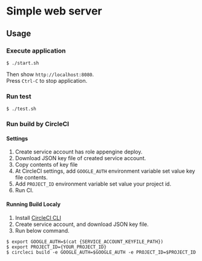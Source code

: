 # Simple web server
## Usage
### Execute application
```console
$ ./start.sh
```

Then show `http://localhost:8080`.  
Press `Ctrl-C` to stop application.


### Run test
```console
$ ./test.sh
```


### Run build by CircleCI
#### Settings
1. Create service account has role appengine deploy.
2. Download JSON key file of created service account.
3. Copy contents of key file
4. At CircleCI settings, add `GOOGLE_AUTH` environment variable set value key file contents.
5. Add `PROJECT_ID` environment variable set value your project id.
6. Run CI.

#### Running Build Localy
1. Install [CircleCI CLI](https://circleci.com/docs/2.0/local-jobs/)
2. Create service account, and download JSON key file.
3. Run below command.  
  ```console
  $ export GOOGLE_AUTH=$(cat {SERVICE_ACCOUNT_KEYFILE_PATH})
  $ export PROJECT_ID={YOUR_PROJECT_ID}
  $ circleci build -e GOOGLE_AUTH=$GOOGLE_AUTH -e PROJECT_ID=$PROJECT_ID
  ```
